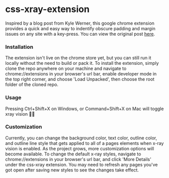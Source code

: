 # css-xray-extension
Inspired by a blog post from Kyle Werner, this google chrome extension provides a quick and easy way to indentify obscure padding and margin issues on any site with a key-press.
You can view the original post [here](https://blog.wernull.com/2013/04/debug-ghost-css-elements-causing-unwanted-scrolling/ "Debug Ghost CSS Elements Causing Unwanted Scrolling").

### Installation
The extension isn't live on the chrome store yet, but you can still run it locally without the need to build or pack it. To install the extension, simply clone the repo anywhere on your machine and navigate to chrome://extensions in your browser's url bar, enable developer mode in the top right corner, and choose 'Load Unpacked', then choose the root folder of the cloned repo.

### Usage
Pressing Ctrl+Shift+X on Windows, or Command+Shift+X on Mac will toggle xray vision 🕵🏽

### Customization
Currently, you can change the background color, text color, outline color, and outline line style that gets applied to all of a pages elements when x-ray vision is enabled. As the project grows, more customization options will become available. To change the default x-ray styles, navigate to chrome://extensions in your browser's url bar, and click 'More Details' under the css-xray extension. You may need to refresh any pages you've got open after saving new styles to see the changes take effect.
